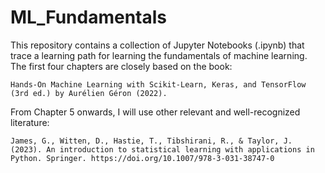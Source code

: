 # ML_Fundamentals
This repository contains a collection of Jupyter Notebooks (.ipynb) that trace a learning path for learning the fundamentals of machine learning. The first four chapters are closely based on the book: 
```text
Hands-On Machine Learning with Scikit-Learn, Keras, and TensorFlow (3rd ed.) by Aurélien Géron (2022).
```
From Chapter 5 onwards, I will use other relevant and well-recognized literature: 
```text
James, G., Witten, D., Hastie, T., Tibshirani, R., & Taylor, J. (2023). An introduction to statistical learning with applications in Python. Springer. https://doi.org/10.1007/978-3-031-38747-0
```


